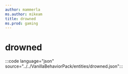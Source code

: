 ```yaml
---
author: mammerla
ms.author: mikeam
title: drowned
ms.prod: gaming
---
```


# drowned

:::code language="json" source="../../VanillaBehaviorPack/entities/drowned.json":::
